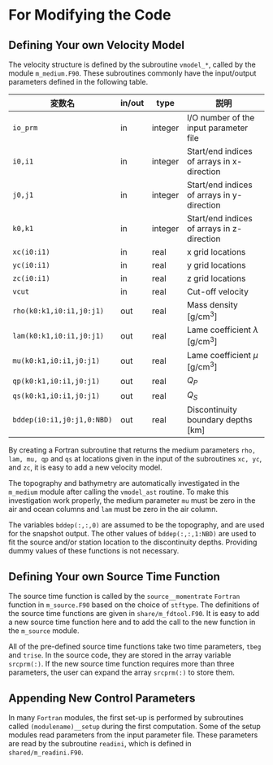 # For Modifying the Code

## Defining Your own Velocity Model

The velocity structure is defined by the subroutine `vmodel_*`,
called by the module `m_medium.F90`. These subroutines commonly have the
input/output parameters defined in the following table. 

  | 変数名                     | in/out | type    | 説明                                       |
  | -------------------------- | ------ | ------- | ------------------------------------------ |
  | `io_prm`                   | in     | integer | I/O number of the input parameter file     |
  | `i0,i1`                    | in     | integer | Start/end indices of arrays in x-direction |
  | `j0,j1`                    | in     | integer | Start/end indices of arrays in y-direction |
  | `k0,k1`                    | in     | integer | Start/end indices of arrays in z-direction |
  | `xc(i0:i1)`                | in     | real    | x grid locations                           |
  | `yc(i0:i1)`                | in     | real    | y grid locations                           |
  | `zc(i0:i1)`                | in     | real    | z grid locations                           |
  | `vcut`                     | in     | real    | Cut-off velocity                           |
  | `rho(k0:k1,i0:i1,j0:j1)`   | out    | real    | Mass density \[g/cm${}^3$\]                |
  | `lam(k0:k1,i0:i1,j0:j1)`   | out    | real    | Lame coefficient $\lambda$ \[g/cm${}^3$\]  |
  | `mu(k0:k1,i0:i1,j0:j1)`    | out    | real    | Lame coefficient $\mu$ \[g/cm${}^3$\]      |
  | `qp(k0:k1,i0:i1,j0:j1)`    | out    | real    | $Q_P$                                      |
  | `qs(k0:k1,i0:i1,j0:j1)`    | out    | real    | $Q_S$                                      |
  | `bddep(i0:i1,j0:j1,0:NBD)` | out    | real    | Discontinuity boundary depths \[km\]       |

 By creating a Fortran subroutine that
returns the medium parameters `rho, lam, mu, qp` and `qs` at locations
given in the input of the subroutines `xc, yc`, and `zc`, it is easy to
add a new velocity model.

The topography and bathymetry are automatically investigated in the
`m_medium` module after calling the `vmodel_ast` routine. To make this
investigation work properly, the medium parameter `mu` must be zero in
the air and ocean columns and `lam` must be zero in the air column.

The variables `bddep(:,:,0)` are assumed to be the topography, and are
used for the snapshot output. The other values of `bddep(:,:,1:NBD)` are
used to fit the source and/or station location to the discontinuity
depths. Providing dummy values of these functions is not necessary.

## Defining Your own Source Time Function


The source time function is called by the `source__momentrate` `Fortran`
function in `m_source.F90` based on the choice of `stftype`. The
definitions of the source time functions are given in
`share/m_fdtool.F90`. It is easy to add a new source time function here
and to add the call to the new function in the `m_source` module.

All of the pre-defined source time functions take two time parameters,
`tbeg` and `trise`. In the source code, they are stored in the array
variable `srcprm(:)`. If the new source time function requires more than
three parameters, the user can expand the array `srcprm(:)` to store
them.


## Appending New Control Parameters

In many `Fortran` modules, the first set-up is performed by subroutines
called `(modulename)__setup` during the first computation. Some of the
setup modules read parameters from the input parameter file. These
parameters are read by the subroutine `readini`, which is defined in
`shared/m_readini.F90`.